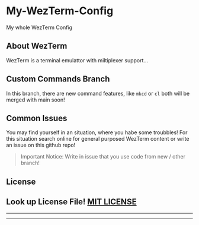 # My-WezTerm-Config
My whole WezTerm Config

## About WezTerm
WezTerm is a terminal emulattor with miltiplexer support... 

## Custom Commands Branch
In this branch, there are new command features, like `mkcd` or `cl` both will be merged with main soon!

## Common Issues
You may find yourself in an situation, where you habe some troubbles! For this situation search online for general purposed WezTerm content or write an issue on this github repo!

> Important Notice:
> Write in issue that you use code from new / other branch!

## License
Look up License File! 
[MIT LICENSE](LICENSE)
---
---
---
